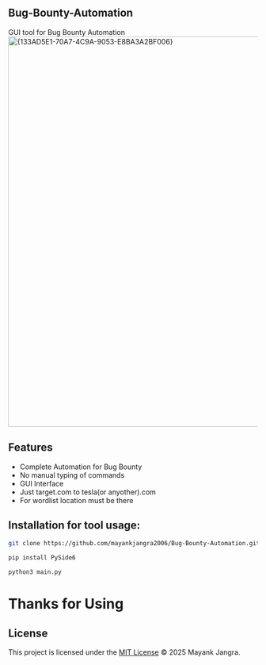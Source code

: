 ## Bug-Bounty-Automation
GUI tool for Bug Bounty Automation 
<img width="1209" height="787" alt="{133AD5E1-70A7-4C9A-9053-E8BA3A2BF006}" src="https://github.com/user-attachments/assets/b99f042c-d499-4d93-a05b-635f4c6e5e18" />
## Features
- Complete Automation for Bug Bounty 
- No manual typing of commands 
- GUI Interface
- Just target.com to tesla(or anyother).com
- For wordlist location must be there

## Installation for tool usage: 
```bash
git clone https://github.com/mayankjangra2006/Bug-Bounty-Automation.git
```
```bash
pip install PySide6
```
```bash
python3 main.py
```

# Thanks for Using
## License
This project is licensed under the [MIT License](LICENSE) © 2025 Mayank Jangra.

